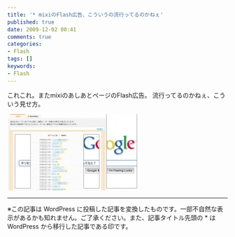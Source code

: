 ```yaml
---
title: '* mixiのFlash広告、こういうの流行ってるのかねぇ'
published: true
date: 2009-12-02 00:41
comments: true
categories:
- Flash
tags: []
keywords:
- Flash
---
```

これこれ。またmixiのあしあとページのFlash広告。
流行ってるのかねぇ、こういう見せ方。

<img src="/imgs/archives/2009/12/google_ad1-300x175.jpg" alt="google_ad" title="google_ad" width="300" height="175" class="alignnone size-medium wp-image-346" />

---
※この記事は WordPress に投稿した記事を変換したものです。一部不自然な表示があるかも知れません。ご了承ください。また、記事タイトル先頭の * は WordPress から移行した記事である印です。
